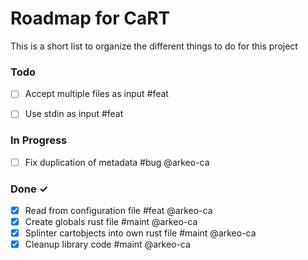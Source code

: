 # Roadmap for CaRT

This is a short list to organize the different things to do for this project


### Todo

- [ ] Accept multiple files as input #feat
- [ ] Use stdin as input #feat


### In Progress

- [ ] Fix duplication of metadata #bug @arkeo-ca

### Done ✓

- [X] Read from configuration file #feat @arkeo-ca
- [X] Create globals rust file #maint @arkeo-ca
- [X] Splinter cartobjects into own rust file #maint @arkeo-ca
- [X] Cleanup library code #maint @arkeo-ca
